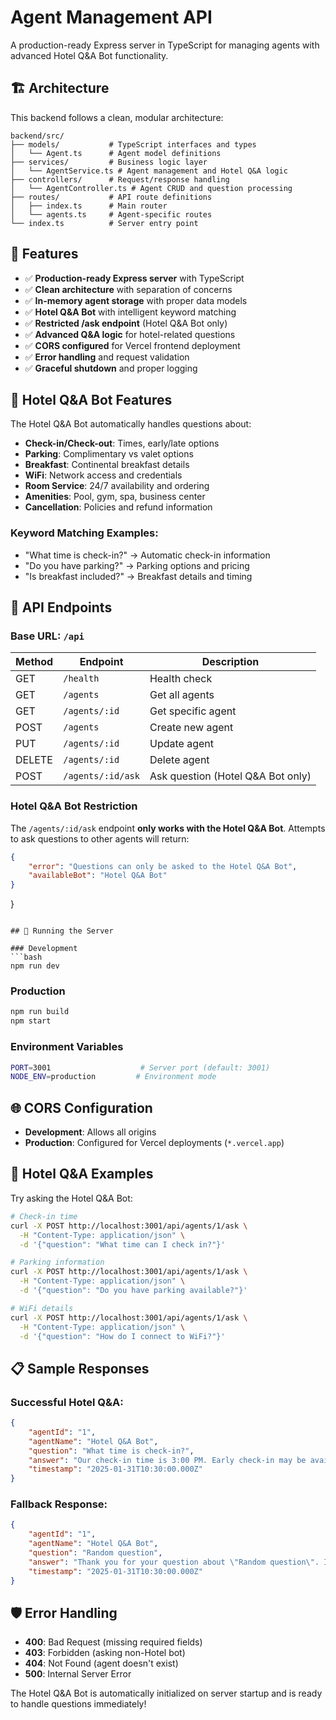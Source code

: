 # Agent Management API

A production-ready Express server in TypeScript for managing agents with advanced Hotel Q&A Bot functionality.

## 🏗️ Architecture

This backend follows a clean, modular architecture:

```
backend/src/
├── models/           # TypeScript interfaces and types
│   └── Agent.ts      # Agent model definitions
├── services/         # Business logic layer
│   └── AgentService.ts # Agent management and Hotel Q&A logic
├── controllers/      # Request/response handling
│   └── AgentController.ts # Agent CRUD and question processing
├── routes/           # API route definitions
│   ├── index.ts      # Main router
│   └── agents.ts     # Agent-specific routes
└── index.ts          # Server entry point
```

## 🚀 Features

- ✅ **Production-ready Express server** with TypeScript
- ✅ **Clean architecture** with separation of concerns
- ✅ **In-memory agent storage** with proper data models
- ✅ **Hotel Q&A Bot** with intelligent keyword matching
- ✅ **Restricted /ask endpoint** (Hotel Q&A Bot only)
- ✅ **Advanced Q&A logic** for hotel-related questions
- ✅ **CORS configured** for Vercel frontend deployment
- ✅ **Error handling** and request validation
- ✅ **Graceful shutdown** and proper logging

## 🏨 Hotel Q&A Bot Features

The Hotel Q&A Bot automatically handles questions about:

- **Check-in/Check-out**: Times, early/late options
- **Parking**: Complimentary vs valet options
- **Breakfast**: Continental breakfast details
- **WiFi**: Network access and credentials
- **Room Service**: 24/7 availability and ordering
- **Amenities**: Pool, gym, spa, business center
- **Cancellation**: Policies and refund information

### Keyword Matching Examples:

- "What time is check-in?" → Automatic check-in information
- "Do you have parking?" → Parking options and pricing
- "Is breakfast included?" → Breakfast details and timing

## 📡 API Endpoints

### Base URL: `/api`

| Method | Endpoint          | Description                       |
| ------ | ----------------- | --------------------------------- |
| GET    | `/health`         | Health check                      |
| GET    | `/agents`         | Get all agents                    |
| GET    | `/agents/:id`     | Get specific agent                |
| POST   | `/agents`         | Create new agent                  |
| PUT    | `/agents/:id`     | Update agent                      |
| DELETE | `/agents/:id`     | Delete agent                      |
| POST   | `/agents/:id/ask` | Ask question (Hotel Q&A Bot only) |

### Hotel Q&A Bot Restriction

The `/agents/:id/ask` endpoint **only works with the Hotel Q&A Bot**. Attempts to ask questions to other agents will return:

```json
{
	"error": "Questions can only be asked to the Hotel Q&A Bot",
	"availableBot": "Hotel Q&A Bot"
}
```

}

````

## 🔧 Running the Server

### Development
```bash
npm run dev
````

### Production

```bash
npm run build
npm start
```

### Environment Variables

```bash
PORT=3001                    # Server port (default: 3001)
NODE_ENV=production         # Environment mode
```

## 🌐 CORS Configuration

- **Development**: Allows all origins
- **Production**: Configured for Vercel deployments (`*.vercel.app`)

## 🏨 Hotel Q&A Examples

Try asking the Hotel Q&A Bot:

```bash
# Check-in time
curl -X POST http://localhost:3001/api/agents/1/ask \
  -H "Content-Type: application/json" \
  -d '{"question": "What time can I check in?"}'

# Parking information
curl -X POST http://localhost:3001/api/agents/1/ask \
  -H "Content-Type: application/json" \
  -d '{"question": "Do you have parking available?"}'

# WiFi details
curl -X POST http://localhost:3001/api/agents/1/ask \
  -H "Content-Type: application/json" \
  -d '{"question": "How do I connect to WiFi?"}'
```

## 📋 Sample Responses

### Successful Hotel Q&A:

```json
{
	"agentId": "1",
	"agentName": "Hotel Q&A Bot",
	"question": "What time is check-in?",
	"answer": "Our check-in time is 3:00 PM. Early check-in may be available upon request and subject to availability.",
	"timestamp": "2025-01-31T10:30:00.000Z"
}
```

### Fallback Response:

```json
{
	"agentId": "1",
	"agentName": "Hotel Q&A Bot",
	"question": "Random question",
	"answer": "Thank you for your question about \"Random question\". I'm the Hotel Q&A Bot and I can help you with information about check-in/check-out times, parking, breakfast, WiFi, room service, amenities, and cancellation policies...",
	"timestamp": "2025-01-31T10:30:00.000Z"
}
```

## 🛡️ Error Handling

- **400**: Bad Request (missing required fields)
- **403**: Forbidden (asking non-Hotel bot)
- **404**: Not Found (agent doesn't exist)
- **500**: Internal Server Error

The Hotel Q&A Bot is automatically initialized on server startup and is ready to handle questions immediately!
